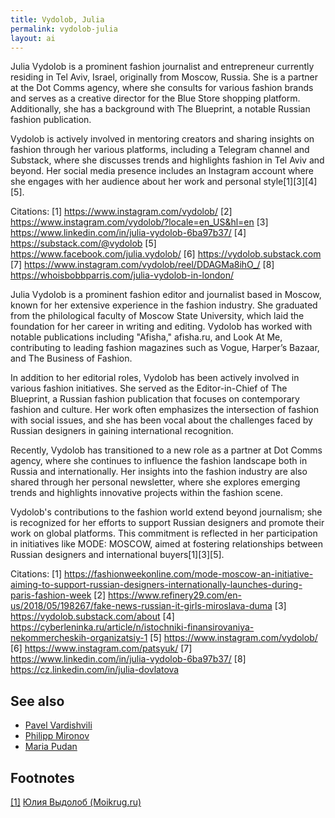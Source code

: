 ```yaml
---
title: Vydolob, Julia
permalink: vydolob-julia
layout: ai
---
```


Julia Vydolob is a prominent fashion journalist and entrepreneur currently residing in Tel Aviv, Israel, originally from Moscow, Russia. She is a partner at the Dot Comms agency, where she consults for various fashion brands and serves as a creative director for the Blue Store shopping platform. Additionally, she has a background with The Blueprint, a notable Russian fashion publication.

Vydolob is actively involved in mentoring creators and sharing insights on fashion through her various platforms, including a Telegram channel and Substack, where she discusses trends and highlights fashion in Tel Aviv and beyond. Her social media presence includes an Instagram account where she engages with her audience about her work and personal style[1][3][4][5].

Citations:
[1] https://www.instagram.com/vydolob/
[2] https://www.instagram.com/vydolob/?locale=en_US&hl=en
[3] https://www.linkedin.com/in/julia-vydolob-6ba97b37/
[4] https://substack.com/@vydolob
[5] https://www.facebook.com/julia.vydolob/
[6] https://vydolob.substack.com
[7] https://www.instagram.com/vydolob/reel/DDAGMa8ihO_/
[8] https://whoisbobbparris.com/julia-vydolob-in-london/

Julia Vydolob is a prominent fashion editor and journalist based in Moscow, known for her extensive experience in the fashion industry. She graduated from the philological faculty of Moscow State University, which laid the foundation for her career in writing and editing. Vydolob has worked with notable publications including "Afisha," afisha.ru, and Look At Me, contributing to leading fashion magazines such as Vogue, Harper’s Bazaar, and The Business of Fashion.

In addition to her editorial roles, Vydolob has been actively involved in various fashion initiatives. She served as the Editor-in-Chief of The Blueprint, a Russian fashion publication that focuses on contemporary fashion and culture. Her work often emphasizes the intersection of fashion with social issues, and she has been vocal about the challenges faced by Russian designers in gaining international recognition.

Recently, Vydolob has transitioned to a new role as a partner at Dot Comms agency, where she continues to influence the fashion landscape both in Russia and internationally. Her insights into the fashion industry are also shared through her personal newsletter, where she explores emerging trends and highlights innovative projects within the fashion scene.

Vydolob's contributions to the fashion world extend beyond journalism; she is recognized for her efforts to support Russian designers and promote their work on global platforms. This commitment is reflected in her participation in initiatives like MODE: MOSCOW, aimed at fostering relationships between Russian designers and international buyers[1][3][5].

Citations:
[1] https://fashionweekonline.com/mode-moscow-an-initiative-aiming-to-support-russian-designers-internationally-launches-during-paris-fashion-week
[2] https://www.refinery29.com/en-us/2018/05/198267/fake-news-russian-it-girls-miroslava-duma
[3] https://vydolob.substack.com/about
[4] https://cyberleninka.ru/article/n/istochniki-finansirovaniya-nekommercheskih-organizatsiy-1
[5] https://www.instagram.com/vydolob/
[6] https://www.instagram.com/patsyuk/
[7] https://www.linkedin.com/in/julia-vydolob-6ba97b37/
[8] https://cz.linkedin.com/in/julia-dovlatova

## See also

+ [Pavel Vardishvili](vardishvili-pavel)
+ [Philipp Mironov](mironov-philipp)
+ [Maria Pudan](pudan-maria)

## Footnotes

[[1]](#f1) [Юлия Выдолоб (Moikrug.ru)](https://moikrug.ru/vydolob)
